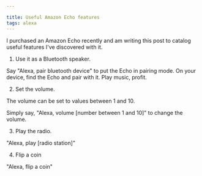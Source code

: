 ```yaml
---

title: Useful Amazon Echo features
tags: alexa
---
```


I purchased an Amazon Echo recently and am writing this post to catalog useful features I've discovered with it.

1. Use it as a Bluetooth speaker.

Say "Alexa, pair bluetooth device" to put the Echo in pairing mode. On your device, find the Echo and pair with it. Play music, profit.

2. Set the volume.

The volume can be set to values between 1 and 10.

Simply say, "Alexa, volume [number between 1 and 10]" to change the volume.

3. Play the radio.

"Alexa, play [radio station]"

4. Flip a coin

"Alexa, flip a coin"
